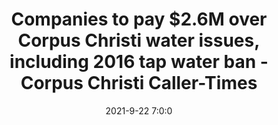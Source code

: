 ---
"title": "Companies to pay $2.6M over Corpus Christi water issues, including 2016 tap water ban - Corpus Christi Caller-Times"
"date": "2021-9-22 7:0:0"
"feed_name": "GOOGLENEWSINDUSTRIAL"
"feed_website": "https://news.google.com/search?q=industrial%2Bincident&hl=en-US&gl=US&ceid=US:en"
"feed_rss": "https://news.google.com/rss/search?q=industrial%2Bincident&hl=en-US&gl=US&ceid=US:en"
"link": "https://www.caller.com/story/news/2021/09/22/valero-ergon-pay-2-6-m-over-corpus-christi-water-issues/5800739001/"
"source": "{'href': 'https://www.caller.com', 'title': 'Corpus Christi Caller-Times'}"
"file": "_posts/2021-1-1-5b85b045edbaf89a3c78aa20f3edbeb58ea5ea10.md"
"accident": "0"
"drilling": "0"
"dead": "0"
"injured": "0"
"arrested": "0"
"place": "unknown place"
"where": "unknown site"
"causes": "unknown"
"place_uri": "unknown place"
---